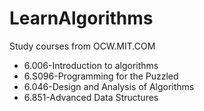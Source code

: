 # LearnAlgorithms
Study courses from OCW.MIT.COM
* 6.006-Introduction to algorithms
* 6.S096-Programming for the Puzzled 
* 6.046-Design and Analysis of Algorithms
* 6.851-Advanced Data Structures
